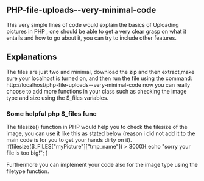 ## PHP-file-uploads--very-minimal-code
This very simple lines of code would explain the basics of Uploading pictures in PHP , one should be able to get a very clear grasp on what it entails and how to go about it, you can try to include other features. 

## Explanations
The files are just two and minimal, download the zip and then extract,make sure your localhost is turned on, and then run the file using the command: http://localhost/php-file-uploads--very-minimal-code  now you can really choose to add more functions in your class such as checking the image type and size using the $_files variables.

### Some helpful php $_files func

The filesize() function in PHP would help you to check the filesize of the image, you can use it like this as stated below (reason i did not add it to the main code is for you to get your hands dirty on it).
if(filesize($_FILES["myPicture"]["tmp_name"]) > 3000){
echo "sorry your file is too big!";
}

Furthermore you can implement your code also for the image type using the filetype function.
